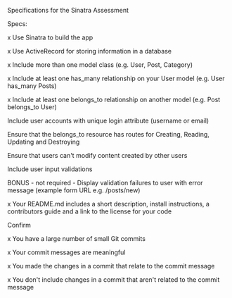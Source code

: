 Specifications for the Sinatra Assessment

Specs:

x Use Sinatra to build the app

x Use ActiveRecord for storing information in a database

x Include more than one model class (e.g. User, Post, Category)

x Include at least one has_many relationship on your User model (e.g. User has_many Posts)

x Include at least one belongs_to relationship on another model (e.g. Post belongs_to User)

 Include user accounts with unique login attribute (username or email)
 
 Ensure that the belongs_to resource has routes for Creating, Reading, Updating and Destroying
 
 Ensure that users can't modify content created by other users
 
 Include user input validations
 
 BONUS - not required - Display validation failures to user with error message (example form URL e.g. /posts/new)
 
x Your README.md includes a short description, install instructions, a contributors guide and a link to the license for your code

Confirm

x You have a large number of small Git commits

x Your commit messages are meaningful

x You made the changes in a commit that relate to the commit message

x You don't include changes in a commit that aren't related to the commit message

